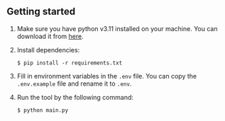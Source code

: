 
## Getting started

1. Make sure you have python v3.11 installed on your machine. You can download it from [here](https://www.python.org/downloads/).

2. Install dependencies:
   ```
   $ pip install -r requirements.txt
   ```

3. Fill in environment variables in the `.env` file. You can copy the `.env.example` file and rename it to `.env`.

4. Run the tool by the following command:
   ```
   $ python main.py
   ```